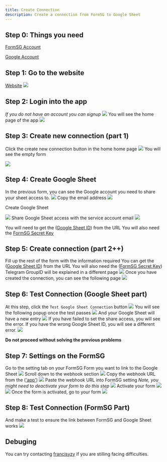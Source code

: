 ```yaml
---
title: Create Connection
description: Create a connection from FormSG to Google Sheet
---
```


## Step 0: Things you need

[FormSG Account](https://form.gov.sg/#!/signin)

[Google Account](https://accounts.google.com/SignUp)

## Step 1: Go to the website

[Website](https://formsg-gsheet.herokuapp.com/)
![](/formsg-gsheet-guide/screenshots/connection-1-go-to-website.png)

## Step 2: Login into the app

_If you do not have an account you can signup_
![](/formsg-gsheet-guide/screenshots/connection-2-login.png)
You will see the home page of the app
![](/formsg-gsheet-guide/screenshots/connection-3-home-page.png)

## Step 3: Create new connection (part 1)

Click the create new connection button in the home home page
![](/formsg-gsheet-guide/screenshots/connection-3-home-page.png)
You will see the empty form

![](/formsg-gsheet-guide/screenshots/connection-4-create-new-connection-blank.png)

## Step 4: Create Google Sheet

In the previous form, you can see the Google account you need to share your sheet access to.
![](/formsg-gsheet-guide/screenshots/connection-4-create-new-connection-blank.png)
Copy the email address
![](/formsg-gsheet-guide/screenshots/connection-5-copy-service-account-email.png)

Create Google Sheet

![](/formsg-gsheet-guide/screenshots/connection-6-create-google-sheet.png)
Share Google Sheet access with the service account email
![](/formsg-gsheet-guide/screenshots/connection-7-share-google-sheet.png)

You will need to get the ([Google Sheet ID](https://developers.google.com/sheets/api/guides/concepts#spreadsheet_id)) from the URL
You will also need the [FormSG Secret Key](https://guide.form.gov.sg/AdvancedGuide.html#what-is-a-secret-key)

## Step 5: Create connection (part 2++)

Fill up the rest of the form with the information required
You can get the ([Google Sheet ID](https://developers.google.com/sheets/api/guides/concepts#spreadsheet_id)) from the URL
You will also need the ([FormSG Secret Key](https://guide.form.gov.sg/AdvancedGuide.html#what-is-a-secret-key))
Telegram GroupID will be explained in a different page
![](/formsg-gsheet-guide/screenshots/connection-8-fill-up-form.png)
Once you have created the connection, you can see the following page
![](/formsg-gsheet-guide/screenshots/connection-9-created-connection.png)

## Step 6: Test Connection (Google Sheet part)

At this step, click the `Test Google Sheet Connection` button
![](/formsg-gsheet-guide/screenshots/connection-9-created-connection.png)
You will see the following popup once the test passes
![](/formsg-gsheet-guide/screenshots/connection-9a-test-connection.png)
And your Google Sheet will have a new entry
![](/formsg-gsheet-guide/screenshots/connection-9b-tested-connection.png)
If you have failed to set the share access, you will see the error. If you have the wrong Google Sheet ID, you will see a different error.
![](/formsg-gsheet-guide/screenshots/connection-9c-test-error.png)

**Do not proceed without solving the previous problems**

## Step 7: Settings on the FormSG

Go to the setting tab on your FormSG Form you want to link to the Google Sheet
![](/formsg-gsheet-guide/screenshots/connection-10-formsg-setting.png)
Scroll down to the webhook section
![](/formsg-gsheet-guide/screenshots/connection-11-formsg-setting-webhook.png)
Copy the webhook URL from the (['app'](https://formsg-gsheet.herokuapp.com/))
![](/formsg-gsheet-guide/screenshots/connection-12-webhook-url.png)
Paste the webhook URL into FormSG setting _Note, you might need to deactivate your form to do this step_
![](/formsg-gsheet-guide/screenshots/connection-13-formsg-setting-webhook-url.png)
Activate your form
![](/formsg-gsheet-guide/screenshots/connection-14-formsg-activate.png)
![](/formsg-gsheet-guide/screenshots/connection-15-formsg-activated.png)
Once the form is activated, go to your form
![](/formsg-gsheet-guide/screenshots/connection-16-access-formsg.png)

## Step 8: Test Connection (FormSG Part)

And make a test to ensure the link between FormSG and Google Sheet works
![](/formsg-gsheet-guide/screenshots/connection-17-production-test.png)

## Debuging

You can try contacting [francisyzy](https://t.me/francisyzy) if you are stilling facing difficulties.
